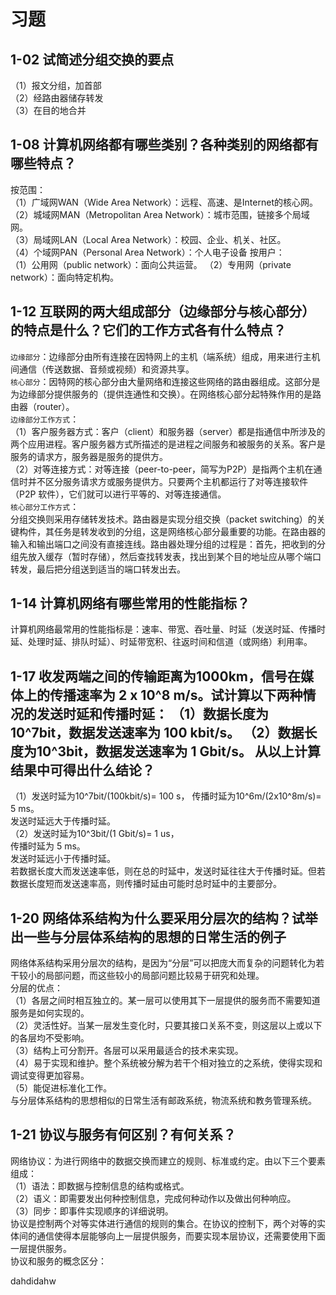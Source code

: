 # 习题

## 1-02 试简述分组交换的要点

（1）报文分组，加首部  
（2）经路由器储存转发  
（3）在目的地合并  

## 1-08 计算机网络都有哪些类别？各种类别的网络都有哪些特点？

按范围：  
（1）广域网WAN（Wide Area Network）：远程、高速、是Internet的核心网。  
（2）城域网MAN（Metropolitan Area Network）：城市范围，链接多个局域网。  
（3）局域网LAN（Local Area Network）：校园、企业、机关、社区。  
（4）个域网PAN（Personal Area Network）：个人电子设备
按用户：  
（1）公用网（public network）：面向公共运营。
（2）专用网（private network）：面向特定机构。  

## 1-12 互联网的两大组成部分（边缘部分与核心部分）的特点是什么？它们的工作方式各有什么特点？

`边缘部分`：边缘部分由所有连接在因特网上的主机（端系统）组成，用来进行主机间通信（传送数据、音频或视频）和资源共享。  
`核心部分`：因特网的核心部分由大量网络和连接这些网络的路由器组成。这部分是为边缘部分提供服务的（提供连通性和交换）。在网络核心部分起特殊作用的是路由器（router）。  
`边缘部分工作方式`：  
（1）客户服务器方式：客户（client）和服务器（server）都是指通信中所涉及的两个应用进程。客户服务器方式所描述的是进程之间服务和被服务的关系。客户是服务的请求方，服务器是服务的提供方。  
（2）对等连接方式：对等连接（peer-to-peer，简写为P2P）是指两个主机在通信时并不区分服务请求方或服务提供方。只要两个主机都运行了对等连接软件（P2P 软件），它们就可以进行平等的、对等连接通信。  
`核心部分工作方式`：  
分组交换则采用存储转发技术。路由器是实现分组交换（packet switching）的关键构件，其任务是转发收到的分组，这是网络核心部分最重要的功能。在路由器的输入和输出端口之间没有直接连线。路由器处理分组的过程是：首先，把收到的分组先放入缓存（暂时存储），然后查找转发表，找出到某个目的地址应从哪个端口转发，最后把分组送到适当的端口转发出去。  

## 1-14 计算机网络有哪些常用的性能指标？

计算机网络最常用的性能指标是：速率、带宽、吞吐量、时延（发送时延、传播时延、处理时延、排队时延）、时延带宽积、往返时间和信道（或网络）利用率。

## 1-17 收发两端之间的传输距离为1000km，信号在媒体上的传播速率为 2 x 10^8 m/s。试计算以下两种情况的发送时延和传播时延：  （1）数据长度为10^7bit，数据发送速率为 100 kbit/s。  （2）数据长度为10^3bit，数据发送速率为 1 Gbit/s。  从以上计算结果中可得出什么结论？

（1）发送时延为10^7bit/(100kbit/s)= 100 s，
传播时延为10^6m/(2x10^8m/s)= 5 ms。  
发送时延远大于传播时延。  
（2）发送时延为10^3bit/(1 Gbit/s)= 1 us，  
传播时延为 5 ms。  
发送时延远小于传播时延。  
若数据长度大而发送速率低，则在总的时延中，发送时延往往大于传播时延。但若数据长度短而发送速率高，则传播时延由可能时总时延中的主要部分。

## 1-20 网络体系结构为什么要采用分层次的结构？试举出一些与分层体系结构的思想的日常生活的例子

网络体系结构采用分层次的结构，是因为“分层”可以把庞大而复杂的问题转化为若干较小的局部问题，而这些较小的局部问题比较易于研究和处理。  
分层的优点：  
（1）各层之间时相互独立的。某一层可以使用其下一层提供的服务而不需要知道服务是如何实现的。  
（2）灵活性好。当某一层发生变化时，只要其接口关系不变，则这层以上或以下的各层均不受影响。  
（3）结构上可分割开。各层可以采用最适合的技术来实现。  
（4）易于实现和维护。整个系统被分解为若干个相对独立的之系统，使得实现和调试变得更加容易。  
（5）能促进标准化工作。  
与分层体系结构的思想相似的日常生活有邮政系统，物流系统和教务管理系统。

## 1-21 协议与服务有何区别？有何关系？

网络协议：为进行网络中的数据交换而建立的规则、标准或约定。由以下三个要素组成：  
（1）语法：即数据与控制信息的结构或格式。  
（2）语义：即需要发出何种控制信息，完成何种动作以及做出何种响应。  
（3）同步：即事件实现顺序的详细说明。  
协议是控制两个对等实体进行通信的规则的集合。在协议的控制下，两个对等的实体间的通信使得本层能够向上一层提供服务，而要实现本层协议，还需要使用下面一层提供服务。  
协议和服务的概念区分：

dahdidahw